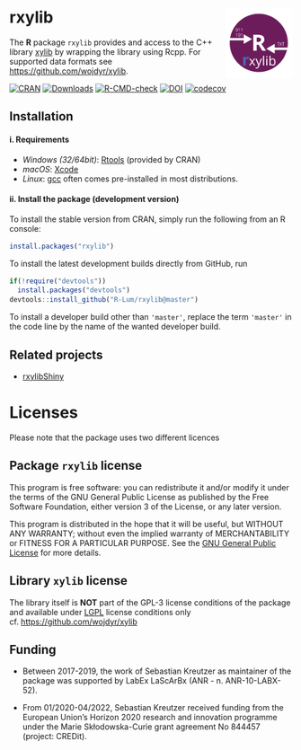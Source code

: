 




<!-- README.md was auto-generated by README.Rmd. Please DO NOT edit by hand!-->

# rxylib <img width=120px src="man/figures/rxylib.svg" align="right" />

The **R** package `rxylib` provides and access to the C++ library
[xylib](https://xylib.sourceforge.net) by wrapping the library using
Rcpp. For supported data formats see <https://github.com/wojdyr/xylib>.

[![CRAN](https://www.r-pkg.org/badges/version/rxylib)](https://CRAN.R-project.org/package=rxylib)
[![Downloads](https://cranlogs.r-pkg.org/badges/grand-total/rxylib)](https://www.r-pkg.org/pkg/rxylib)
[![R-CMD-check](https://github.com/R-Lum/rxylib/workflows/GitHub%20Actions%20CI/badge.svg)](https://github.com/R-Lum/rxylib/actions)
[![DOI](https://zenodo.org/badge/95584252.svg)](https://zenodo.org/badge/latestdoi/95584252)
[![codecov](https://codecov.io/gh/R-Lum/rxylib/branch/master/graph/badge.svg?token=is1ADF98pO)](https://app.codecov.io/gh/R-Lum/rxylib)

## Installation

#### i. Requirements

- *Windows (32/64bit)*:
  [Rtools](https://cran.r-project.org/bin/windows/Rtools/) (provided by
  CRAN)
- *macOS*: [Xcode](https://developer.apple.com/xcode/)
- *Linux*: [gcc](https://gcc.gnu.org) often comes pre-installed in most
  distributions.

#### ii. Install the package (development version)

To install the stable version from CRAN, simply run the following from
an R console:

``` r
install.packages("rxylib")
```

To install the latest development builds directly from GitHub, run

``` r
if(!require("devtools"))
  install.packages("devtools")
devtools::install_github("R-Lum/rxylib@master")
```

To install a developer build other than `'master'`, replace the term
`'master'` in the code line by the name of the wanted developer build.

## Related projects

- [rxylibShiny](https://github.com/JohannesFriedrich/rxylibShiny)

# Licenses

Please note that the package uses two different licences

## Package `rxylib` license

This program is free software: you can redistribute it and/or modify it
under the terms of the GNU General Public License as published by the
Free Software Foundation, either version 3 of the License, or any later
version.

This program is distributed in the hope that it will be useful, but
WITHOUT ANY WARRANTY; without even the implied warranty of
MERCHANTABILITY or FITNESS FOR A PARTICULAR PURPOSE. See the [GNU
General Public
License](https://github.com/R-Lum/rxylib/blob/master/LICENSE) for more
details.

## Library `xylib` license

The library itself is **NOT** part of the GPL-3 license conditions of
the package and available under
[LGPL](https://github.com/wojdyr/xylib/blob/master/COPYING) license
conditions only cf. <https://github.com/wojdyr/xylib>

## <span class="glyphicon glyphicon-euro"></span> Funding

- Between 2017-2019, the work of Sebastian Kreutzer as maintainer of the
  package was supported by LabEx LaScArBx (ANR - n. ANR-10-LABX-52).

- From 01/2020-04/2022, Sebastian Kreutzer received funding from the
  European Union’s Horizon 2020 research and innovation programme under
  the Marie Skłodowska-Curie grant agreement No 844457 (project:
  CREDit).
